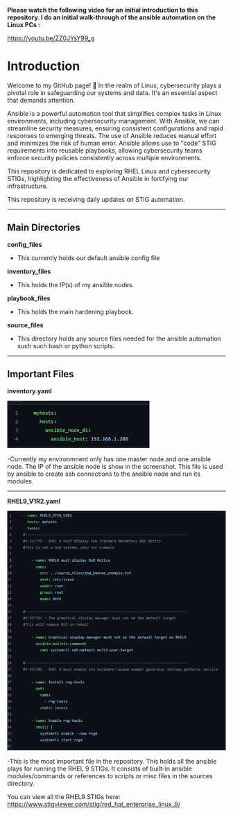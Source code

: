 **Please watch the following video for an initial introduction to this repository. I do an initial walk-through of the ansible automation on the Linux PCs :**


https://youtu.be/ZZ0JYsY99_g

# Introduction

Welcome to my GitHub page! 🚀 In the realm of Linux, cybersecurity plays a pivotal role in safeguarding our systems and data. It's an essential aspect that demands attention.

Ansible is a powerful automation tool that simplifies complex tasks in Linux environments, including cybersecurity management. With Ansible, we can streamline security measures, ensuring consistent configurations and rapid responses to emerging threats. The use of Ansible reduces manual effort and minimizes the risk of human error. Ansible allows use to "code" STIG requirements into reusable playbooks, allowing cybersecurity teams enforce security policies consistently across multiple environments.

This repository is dedicated to exploring RHEL Linux and cybersecurity STIGs, highlighting the effectiveness of Ansible in fortifying our infrastructure. 

This repository is receiving daily updates on STIG automation.

-------------------------------------------------------------------------------------------------------------------------------------------------------------------------


## Main Directories

**config_files**
- This currently holds our default ansible config file

**inventory_files**
- This holds the IP(s) of my ansible nodes. 

**playbook_files**
- This holds the main hardening playbook.

**source_files**
- This directory holds any source files needed for the ansible automation such such bash or python scripts.


-------------------------------------------------------------------------------------------------------------------------------------------------------------------------

## Important Files

  **inventory.yaml**

![alt text](https://github.com/andrewumana76/Ansible_Demo/blob/main/pictures/inventory_yaml.png)

-Currently my environmnent only has one master node and one ansible node. The IP of the ansible node is show in the screenshot. This file is used by ansible to create ssh connections to the ansible node and run its modules.

--------------------

**RHEL9_V1R2.yaml**

![alt text](https://github.com/andrewumana76/Ansible_Demo/blob/main/pictures/RHEL_9_STIG_yaml.png)

-This is the most important file in the repository. This holds all the ansible plays for running the RHEL 9 STIGs. It consists of built-in ansible modules/commands or references to scripts or misc files in the sources directory. 

You can view all the RHEL9 STIGs here: https://www.stigviewer.com/stig/red_hat_enterprise_linux_9/
